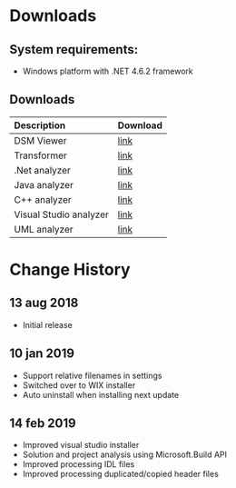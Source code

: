 # Downloads

## System requirements:
* Windows platform with .NET 4.6.2 framework

## Downloads

| Description            | Download                                                                             |
|:-----------------------|--------------------------------------------------------------------------------------|
| DSM Viewer             | [link](https://dsmsuite.github.io/downloads/DsmSuite.Viewer.msi)                     |
| Transformer            | [link](https://dsmsuite.github.io/downloads/DsmSuite.Transformer.msi)                |
| .Net analyzer          | [link](https://dsmsuite.github.io/downloads/DsmSuite.DotNetAnalyzer.msi)             |
| Java analyzer          | [link](https://dsmsuite.github.io/downloads/DsmSuite.JdepsAnalyzer.msi)              |
| C++ analyzer           | [link](https://dsmsuite.github.io/downloads/DsmSuite.CppAnalyzer.msi)                |
| Visual Studio analyzer | [link](https://dsmsuite.github.io/downloads/DsmSuite.VisualStudioAnalyzer.msi)       |
| UML analyzer           | [link](https://dsmsuite.github.io/downloads/DsmSuite.UmlAnalyzer.msi)                |

# Change History

## 13 aug 2018

* Initial release 

## 10 jan 2019

* Support relative filenames in settings  
* Switched over to WIX installer
* Auto uninstall when installing next update  

## 14 feb 2019

* Improved visual studio installer
 * Solution and project analysis using Microsoft.Build API
 * Improved processing IDL files
 * Improved processing duplicated/copied header files 





